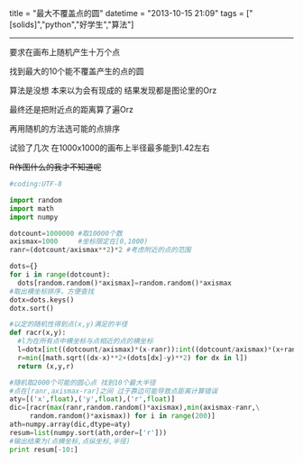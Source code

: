 title = "最大不覆盖点的圆"
datetime = "2013-10-15 21:09"
tags = ["[solids]","python","好学生","算法"]

----------------------

要求在画布上随机产生十万个点

找到最大的10个能不覆盖产生的点的圆

算法是没想 本来以为会有现成的 结果发现都是图论里的Orz

最终还是把附近点的距离算了遍Orz

再用随机的方法选可能的点排序

试验了几次 在1000x1000的画布上半径最多能到1.42左右

<del>R作图什么的我才不知道呢</del>

```python
#coding:UTF-8

import random
import math
import numpy

dotcount=1000000 #取10000个数
axismax=1000     #坐标限定在[0,1000)
ranr=(dotcount/axismax**2)*2 #考虑附近的点的范围

dots={}
for i in range(dotcount):
  dots[random.random()*axismax]=random.random()*axismax
#取出横坐标排序，方便查找
dotx=dots.keys()
dotx.sort()

#以定的随机性得到点(x,y)满足的半径
def racr(x,y):
  #l为在所有点中横坐标与点相近的点的横坐标
  l=dotx[int((dotcount/axismax)*(x-ranr)):int((dotcount/axismax)*(x+ranr))]
  r=min([math.sqrt((dx-x)**2+(dots[dx]-y)**2) for dx in l])
  return (x,y,r)

#随机取2000个可能的圆心点 找到10个最大半径
#点在[ranr,axismax-rar]之间 过于靠边可能导致点距离计算错误
aty=[('x',float),('y',float),('r',float)]
dic=[racr(max(ranr,random.random()*axismax),min(axismax-ranr,\
     random.random()*axismax)) for i in range(200)]
ath=numpy.array(dic,dtype=aty)
resum=list(numpy.sort(ath,order=['r']))
#输出结果为(点横坐标,点纵坐标,半径)
print resum[-10:]
```
